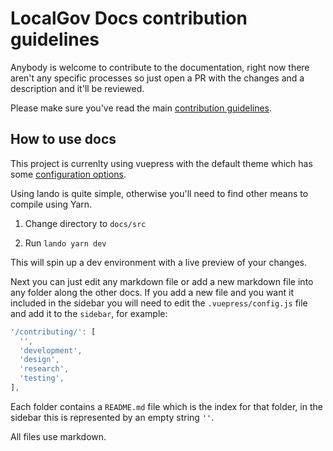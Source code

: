 # LocalGov Docs contribution guidelines

Anybody is welcome to contribute to the documentation, right now there aren't any specific processes so just open a PR with the changes and a description and it'll be reviewed.

Please make sure you've read the main [contribution guidelines](https://github.com/localgovdrupal/localgov/blob/2.x/CONTRIBUTING.md).

## How to use docs

This project is currenlty using vuepress with the default theme which has some [configuration options](https://vuepress.vuejs.org/theme/).

Using lando is quite simple, otherwise you'll need to find other means to compile using Yarn.

1. Change directory to `docs/src`

2. Run `lando yarn dev`

This will spin up a dev environment with a live preview of your changes.

Next you can just edit any markdown file or add a new markdown file into any folder along the other docs. If you add a new file and you want it included in the sidebar you will need to edit the `.vuepress/config.js` file and add it to the `sidebar`, for example:

```js
'/contributing/': [
  '',
  'development',
  'design',
  'research',
  'testing',
],
```

Each folder contains a `README.md` file which is the index for that folder, in the sidebar this is represented by an empty string `''`.

All files use markdown.
